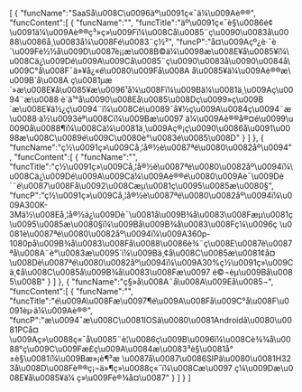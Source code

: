 [
	{
		"funcName":"SaaSå\u008C\u0096äº\u0091ç«¯ä¼\u009Aè®®",
		"funcContent":[
			{
				"funcName":"",
				"funcTitle":"äº\u0091ç«¯è§\u0086é¢\u0091ä¼\u009Aè®®ç³»ç»\u009Fï¼\u008Cå\u0085¨ç\u0090\u0083å\u0088\u0086å¸\u0083å¼\u008Fé\u0083¨ç½²",
				"funcP":"å¤\u009Açº¿è·¯è´\u009Fè½½å\u009D\u0087è¡¡æ\u008B©ä¼\u0098æ\u008E¥å\u0085¥ï¼\u008Cä¿\u009Dé\u009A\u009Cå\u0085¨ç\u0090\u0083å\u0090\u0084å\u009C°å\u008F¯ä»¥å¿«é\u0080\u009Få\u008A å\u0085¥ä¼\u009Aè®®æ\u009B´å\u008A ç\u0081µæ´»æ\u008E¥å\u0085¥æ\u0096¹å¼\u008Fï¼\u009Bä¼\u0081ä¸\u009Aç\u0094¨æ\u0088·è´­ä¹°å\u0090\u008Eå\u0085\u008Dç\u0099»ç\u009B´æ\u008E¥ä½¿ç\u0094¨ï¼\u008Cè\u0089¯å¥½ç\u009A\u0084ç\u0094¨æ\u0088·ä½\u0093éª\u008Cï¼\u009Bæ\u0097 ä¼\u009Aè®®å®¤é\u0099\u0090å\u0088¶ï¼\u008Cä¼\u0081ä¸\u009Aç®¡ç\u0090\u0086å\u0091\u0098æ\u008C\u0089é\u009C\u0080è°\u0083é\u0085\u008D"
			}
		]
	},
	{
		"funcName":"ç½\u0091ç»\u009Cå¸¦å®½è\u0087ªé\u0080\u0082åº\u0094",
		"funcContent":[
			{
				"funcName":"",
				"funcTitle":"ç½\u0091ç»\u009Cå¸¦å®½è\u0087ªé\u0080\u0082åº\u0094ï¼\u008Cä¿\u009Dé\u009A\u009Cä¼\u009Aè®®é\u0080\u009Aè¯\u009Dè´¨é\u0087\u008Få\u0092\u008Cæµ\u0081ç\u0095\u0085æ\u0080§",
				"funcP":"ç½\u0091ç»\u009Cå¸¦å®½è\u0087ªé\u0080\u0082åº\u0094ï¼\u009A300K-3Mä½\u008Eå¸¦å®½ä¿\u009Dè¯\u0081å\u009B¾å\u0083\u008Fæµ\u0081ç\u0095\u0085æ\u0080§ï¼\u009Bå\u009B¾å\u0083\u008Fç¼\u0096ç \u0081è\u0087ªé\u0080\u0082åº\u0094ï¼\u009A360p-1080på\u009B¾å\u0083\u008Få\u0088\u0086è¾¨ç\u008E\u0087è\u0087ªå\u008A¨è°\u0083æ\u0095´ï¼\u009Bä¸¢å\u008C\u0085æ\u0081¢å¤\u008Dè\u0087ªé\u0080\u0082åº\u0094ï¼\u009A30%ç½\u0091ç»\u009Cä¸¢å\u008C\u0085å\u009B¾å\u0083\u008Fæ\u0097 é©¬èµ\u009Bå\u0085\u008B"
			}
		]
	},
	{
		"funcName":"ç§»å\u008A¨å\u008A\u009Eå\u0085¬",
		"funcContent":[
			{
				"funcName":"",
				"funcTitle":"é\u009A\u008Fæ\u0097¶é\u009A\u008Få\u009C°å\u008F\u0091èµ·ä¼\u009Aè®®",
				"funcP":"æ\u0094¯æ\u008C\u0081IOSã\u0080\u0081Androidã\u0080\u0081PCå¤\u009Aç»\u0088ç«¯å\u0085¨è¦\u0086ç\u009B\u0096ï¼\u008Cè¾¾å\u0088°ç\u009C\u009Fæ­£ç\u009A\u0084æ\u0083³è§\u0081å°±è§\u0081ï¼\u009Bæ»¡è¶³æ \u0087å\u0087\u0086SIPã\u0080\u0081H323å\u008D\u008Fè®®ç¡¬ä»¶ç»\u0088ç«¯ï¼\u008Cæ\u0097 ç¼\u009Dæ\u008E¥å\u0085¥ä¼ ç»\u009Fè®¾å¤\u0087"
			}
		]
	}
]